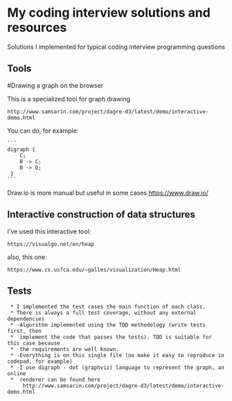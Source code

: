 # My coding interview solutions and resources
Solutions I implemented for typical coding interview programming questions


## Tools 

#Drawing a graph on the browser

This is a specialized tool for graph drawing 

	http://www.samsarin.com/project/dagre-d3/latest/demo/interactive-demo.html

You can do, for example:

	```
	digraph {
	    C;
	    B -> C;
	    B -> D;
	 }
	```	

Draw.io is more manual but useful in some cases
	https://www.draw.io/


## Interactive construction of data structures
I've used this interactive tool:

	https://visualgo.net/en/heap

also, this one:
	
	https://www.cs.usfca.edu/~galles/visualization/Heap.html

## Tests 
	 * I implemented the test cases the main function of each class.
	 * There is always a full test coverage, without any external dependencies
	 * -Algorithm implemented using the TDD methodology (write tests first, then
	 *  implement the code that passes the tests). TDD is suitable for this case because
	 *  the requirements are well known.
	 * -Everything is on this single file (no make it easy to reproduce in codepad, for example)
	 * -I use digraph - dot (graphviz) language to represent the graph, an online 
	 *  renderer can be found here 
	 	 http://www.samsarin.com/project/dagre-d3/latest/demo/interactive-demo.html
	
